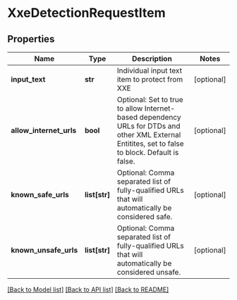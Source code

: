# XxeDetectionRequestItem

## Properties
Name | Type | Description | Notes
------------ | ------------- | ------------- | -------------
**input_text** | **str** | Individual input text item to protect from XXE | [optional] 
**allow_internet_urls** | **bool** | Optional: Set to true to allow Internet-based dependency URLs for DTDs and other XML External Entitites, set to false to block.  Default is false. | [optional] 
**known_safe_urls** | **list[str]** | Optional: Comma separated list of fully-qualified URLs that will automatically be considered safe. | [optional] 
**known_unsafe_urls** | **list[str]** | Optional: Comma separated list of fully-qualified URLs that will automatically be considered unsafe. | [optional] 

[[Back to Model list]](../README.md#documentation-for-models) [[Back to API list]](../README.md#documentation-for-api-endpoints) [[Back to README]](../README.md)


